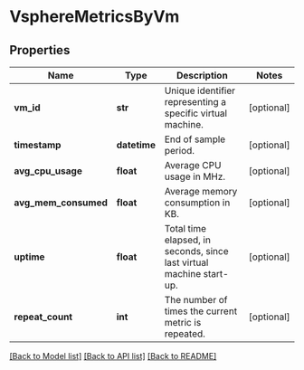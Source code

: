 # VsphereMetricsByVm

## Properties
Name | Type | Description | Notes
------------ | ------------- | ------------- | -------------
**vm_id** | **str** | Unique identifier representing a specific virtual machine. | [optional] 
**timestamp** | **datetime** | End of sample period. | [optional] 
**avg_cpu_usage** | **float** | Average CPU usage in MHz. | [optional] 
**avg_mem_consumed** | **float** | Average memory consumption in KB. | [optional] 
**uptime** | **float** | Total time elapsed, in seconds, since last virtual machine start-up. | [optional] 
**repeat_count** | **int** | The number of times the current metric is repeated. | [optional] 

[[Back to Model list]](../README.md#documentation-for-models) [[Back to API list]](../README.md#documentation-for-api-endpoints) [[Back to README]](../README.md)


